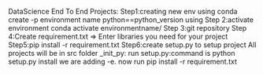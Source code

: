 DataScience End To End Projects:
Step1:creating new env using conda create -p environment name python==python_version using
Step 2:activate environment conda activate environmentname/
Step 3:git repository
Step 4:Create requirement.txt => Enter libraries you need for your project
Step5:pip install -r requirement.txt
Step6:create setup.py to setup project
All projects will be in src folder
_init_py:
run setup.py:command is python setup.py install we are adding  -e.
now run pip install -r requirement.txt